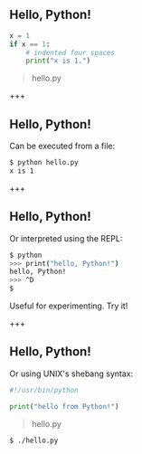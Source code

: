 ## Hello, Python!
```python
x = 1
if x == 1:
    # indented four spaces
    print("x is 1.")
```
> hello.py

+++
## Hello, Python!
Can be executed from a file:
```sh
$ python hello.py
x is 1
```

+++
## Hello, Python!
Or interpreted using the REPL:
```sh
$ python
>>> print("hello, Python!")
hello, Python!
>>> ^D
$
```
Useful for experimenting. Try it!

+++
## Hello, Python!
Or using UNIX's shebang syntax:
```python
#!/usr/bin/python

print("hello from Python!")
```
> hello.py

```sh
$ ./hello.py
```
